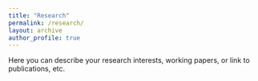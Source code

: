 ```yaml
---
title: "Research"
permalink: /research/
layout: archive
author_profile: true
---
```


Here you can describe your research interests, working papers, or link to publications, etc.
